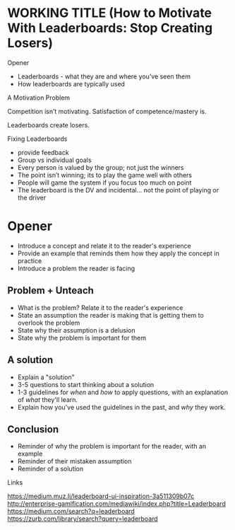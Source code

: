 # WORKING TITLE (How to Motivate With Leaderboards: Stop Creating Losers)

Opener

- Leaderboards - what they are and where you’ve seen them
- How leaderboards are typically used

A Motivation Problem

Competition isn’t motivating. Satisfaction of competence/mastery is.

Leaderboards create losers.

Fixing Leaderboards

- provide feedback
- Group vs individual goals
- Every person is valued by the group; not just the winners
- The point isn’t winning; its to play the game well with others
- People will game the system if you focus too much on point
- The leaderboard is the DV and incidental... not the point of playing or the driver

# Opener

- Introduce a concept and relate it to the reader's experience
- Provide an example that reminds them how they apply the concept in practice
- Introduce a problem the reader is facing

## Problem + Unteach

- What is the problem? Relate it to the reader's experience
- State an assumption the reader is making that is getting them to overlook the problem
- State why their assumption is a delusion
- State why the problem is important for them

## A solution

- Explain a "solution"
- 3-5 questions to start thinking about a solution
- 1-3 guidelines for *when* and *how* to apply questions, with an explanation of *what* they'll learn.
- Explain how you've used the guidelines in the past, and *why* they work.

## Conclusion

- Reminder of why the problem is important for the reader, with an example
- Reminder of their mistaken assumption
- Reminder of a solution

Links

https://medium.muz.li/leaderboard-ui-inspiration-3a511309b07c
http://enterprise-gamification.com/mediawiki/index.php?title=Leaderboard
https://medium.com/search?q=leaderboard
https://zurb.com/library/search?query=leaderboard
